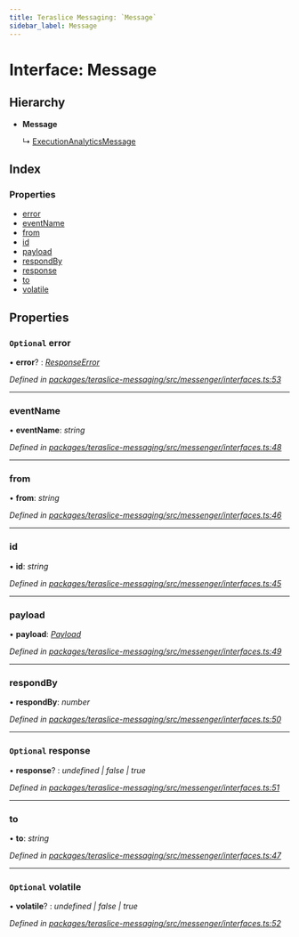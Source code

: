 ```yaml
---
title: Teraslice Messaging: `Message`
sidebar_label: Message
---
```


# Interface: Message

## Hierarchy

* **Message**

  ↳ [ExecutionAnalyticsMessage](executionanalyticsmessage.md)

## Index

### Properties

* [error](message.md#optional-error)
* [eventName](message.md#eventname)
* [from](message.md#from)
* [id](message.md#id)
* [payload](message.md#payload)
* [respondBy](message.md#respondby)
* [response](message.md#optional-response)
* [to](message.md#to)
* [volatile](message.md#optional-volatile)

## Properties

### `Optional` error

• **error**? : *[ResponseError](../overview.md#responseerror)*

*Defined in [packages/teraslice-messaging/src/messenger/interfaces.ts:53](https://github.com/terascope/teraslice/blob/f95bb5556/packages/teraslice-messaging/src/messenger/interfaces.ts#L53)*

___

###  eventName

• **eventName**: *string*

*Defined in [packages/teraslice-messaging/src/messenger/interfaces.ts:48](https://github.com/terascope/teraslice/blob/f95bb5556/packages/teraslice-messaging/src/messenger/interfaces.ts#L48)*

___

###  from

• **from**: *string*

*Defined in [packages/teraslice-messaging/src/messenger/interfaces.ts:46](https://github.com/terascope/teraslice/blob/f95bb5556/packages/teraslice-messaging/src/messenger/interfaces.ts#L46)*

___

###  id

• **id**: *string*

*Defined in [packages/teraslice-messaging/src/messenger/interfaces.ts:45](https://github.com/terascope/teraslice/blob/f95bb5556/packages/teraslice-messaging/src/messenger/interfaces.ts#L45)*

___

###  payload

• **payload**: *[Payload](payload.md)*

*Defined in [packages/teraslice-messaging/src/messenger/interfaces.ts:49](https://github.com/terascope/teraslice/blob/f95bb5556/packages/teraslice-messaging/src/messenger/interfaces.ts#L49)*

___

###  respondBy

• **respondBy**: *number*

*Defined in [packages/teraslice-messaging/src/messenger/interfaces.ts:50](https://github.com/terascope/teraslice/blob/f95bb5556/packages/teraslice-messaging/src/messenger/interfaces.ts#L50)*

___

### `Optional` response

• **response**? : *undefined | false | true*

*Defined in [packages/teraslice-messaging/src/messenger/interfaces.ts:51](https://github.com/terascope/teraslice/blob/f95bb5556/packages/teraslice-messaging/src/messenger/interfaces.ts#L51)*

___

###  to

• **to**: *string*

*Defined in [packages/teraslice-messaging/src/messenger/interfaces.ts:47](https://github.com/terascope/teraslice/blob/f95bb5556/packages/teraslice-messaging/src/messenger/interfaces.ts#L47)*

___

### `Optional` volatile

• **volatile**? : *undefined | false | true*

*Defined in [packages/teraslice-messaging/src/messenger/interfaces.ts:52](https://github.com/terascope/teraslice/blob/f95bb5556/packages/teraslice-messaging/src/messenger/interfaces.ts#L52)*
